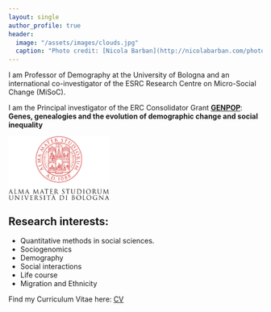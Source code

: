 ```yaml
---
layout: single
author_profile: true
header:
  image: "/assets/images/clouds.jpg"
  caption: "Photo credit: [Nicola Barban](http://nicolabarban.com/photography)"
---
```



I am Professor of Demography at the  University of Bologna and an international co-investigator of the ESRC Research Centre on Micro-Social Change (MiSoC).

 I am the Principal investigator of the ERC Consolidator Grant [**GENPOP**](http://nicolabarban.com/genpop): **Genes, genealogies and the evolution of demographic change and social inequality**


 <img src="assets/images/UniBo-Universita-di-Bologna.png" width="200" align="center">



## Research interests:

* Quantitative methods in social sciences.
* Sociogenomics
* Demography
* Social interactions
* Life course
* Migration and Ethnicity

Find my Curriculum Vitae here: [CV](Barban_cvOctober2020.pdf)
